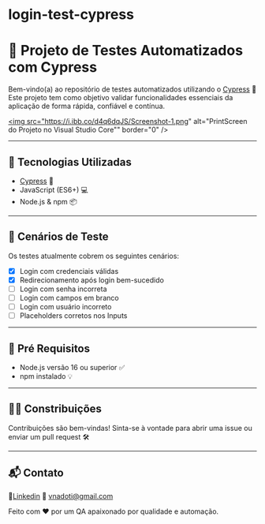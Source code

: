 # login-test-cypress

# 🧪 Projeto de Testes Automatizados com Cypress

Bem-vindo(a) ao repositório de testes automatizados utilizando o [Cypress](https://www.cypress.io/) 🚀
Este projeto tem como objetivo validar funcionalidades essenciais da aplicação de forma rápida, confiável e contínua.


<a href="https://ibb.co/nMvfHv8T"><img src="https://i.ibb.co/d4q6dqJS/Screenshot-1.png" alt="PrintScreen do Projeto no Visual Studio Core"" border="0" /></a>

---

## 🧰 Tecnologias Utilizadas

- [Cypress](https://docs.cypress.io/) 🌿  
- JavaScript (ES6+) 💻  
- Node.js & npm 📦  

---

## 🧪 Cenários de Teste

Os testes atualmente cobrem os seguintes cenários:

- [x] Login com credenciais válidas
- [x] Redirecionamento após login bem-sucedido
- [ ] Login com senha incorreta
- [ ] Login com campos em branco
- [ ] Login com usuário incorreto
- [ ] Placeholders corretos nos Inputs

--- 

## 📝 Pré Requisitos 

- Node.js versão 16 ou superior ✅
- npm instalado 💡

--- 

## 🙋‍♂️ Constribuições

Contribuições são bem-vindas! Sinta-se à vontade para abrir uma issue ou enviar um pull request 🛠️

--- 

## 📬 Contato

🔗[Linkedin](https://www.linkedin.com/in/victornadoti/ )
📧 [vnadoti@gmail.com](mailto:vnadoti@gmail.com)

Feito com ❤️ por um QA apaixonado por qualidade e automação.
